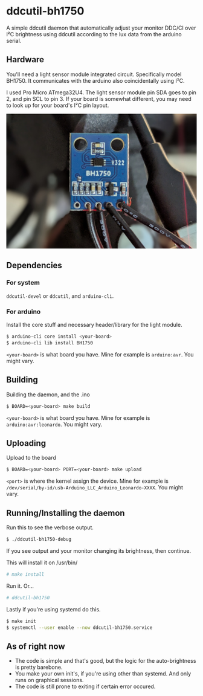 # ddcutil-bh1750
A simple ddcutil daemon that automatically adjust your monitor DDC/CI over I²C brightness using ddcutil according to the lux data from the arduino serial.

## Hardware
You'll need a light sensor module integrated circuit. Specifically model BH1750. It communicates with the arduino also coincidentally using I²C. 

I used Pro Micro ATmega32U4. The light sensor module pin SDA goes to pin 2, and pin SCL to pin 3. If your board is somewhat different, you may need to look up for your board's I²C pin layout.

![ignore that it's not soldered lol](bh1750.jpg)

## Dependencies

### For system
`ddcutil-devel` or `ddcutil`, and `arduino-cli`.

### For arduino
Install the core stuff and necessary header/library for the light module.
```sh
$ arduino-cli core install <your-board>
$ arduino-cli lib install BH1750
```
`<your-board>` is what board you have. Mine for example is `arduino:avr`. You might vary.

## Building
Building the daemon, and the .ino
```sh
$ BOARD=<your-board> make build
```
`<your-board>` is what board you have. Mine for example is `arduino:avr:leonardo`. You might vary.

## Uploading
Upload to the board
```sh
$ BOARD=<your-board> PORT=<your-board> make upload
```
`<port>` is where the kernel assign the device. Mine for example is `/dev/serial/by-id/usb-Arduino_LLC_Arduino_Leonardo-XXXX`. You might vary.

## Running/Installing the daemon
Run this to see the verbose output.
```sh
$ ./ddcutil-bh1750-debug
```
If you see output and your monitor changing its brightness, then continue.

This will install it on /usr/bin/
```sh
# make install
```

Run it. Or...
```sh
# ddcutil-bh1750
```

Lastly if you're using systemd do this.
```sh
$ make init
$ systemctl --user enable --now ddcutil-bh1750.service
```

## As of right now
* The code is simple and that's good, but the logic for the auto-brightness is pretty barebone.
* You make your own init's, if you're using other than systemd. And only runs on graphical sessions.
* The code is still prone to exiting if certain error occured.

